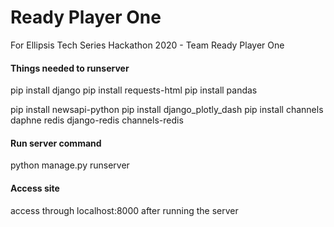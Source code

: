# Ready Player One
For Ellipsis Tech Series Hackathon 2020 - Team Ready Player One

#### Things needed to runserver
pip install django
pip install requests-html
pip install pandas

pip install newsapi-python
pip install django_plotly_dash
pip install channels daphne redis django-redis channels-redis

#### Run server command
python manage.py runserver

#### Access site
access through localhost:8000 after running the server
